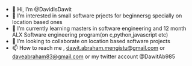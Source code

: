 - 👋 Hi, I’m @DavidIsDawit 
- 👀 I’m interested in small software prjects for beginnersg specially on location based ones 
- 🌱 I’m currently learning masters in software engineering and 12 month ALX Software engineering program(on c,python,javascript etc) 
- 💞️ I’m looking to collaborate on location based software projects
- 📫 How to reach me , dawit.abraham.mengistu@gmail.com or daveabraham83@gmail.com or my twitter account @DawitAb985

<!---
DavidIsDawit/DavidIsDawit is a ✨ special ✨ repository because its `README.md` (this file) appears on your GitHub profile.
You can click the Preview link to take a look at your changes.
--->
